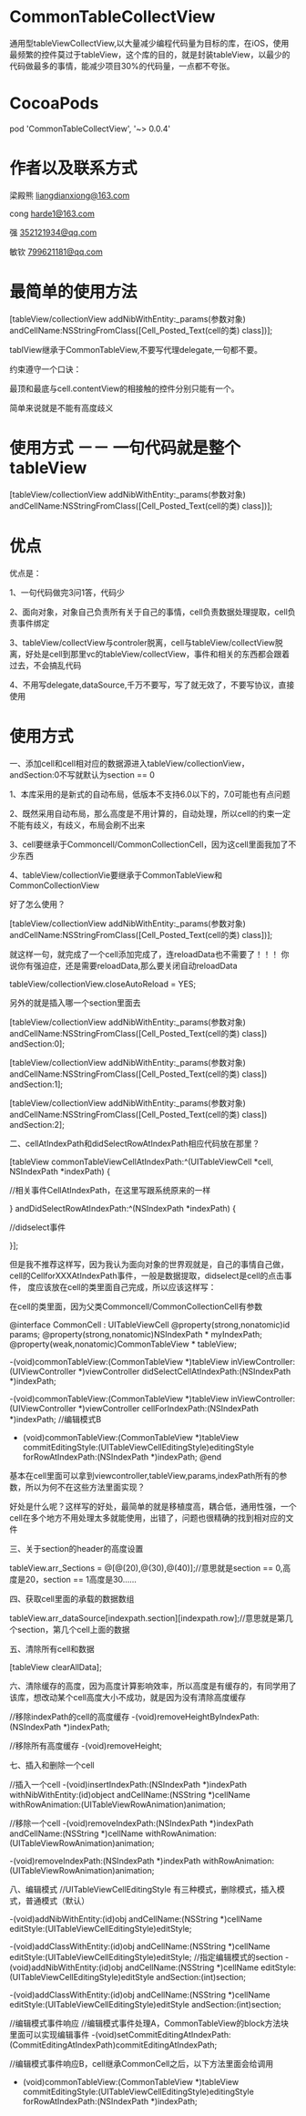 # CommonTableCollectView
通用型tableViewCollectView,以大量减少编程代码量为目标的库，在iOS，使用最频繁的控件莫过于tableView，这个库的目的，就是封装tableView，以最少的代码做最多的事情，能减少项目30%的代码量，一点都不夸张。

#  CocoaPods 


pod 'CommonTableCollectView', '~> 0.0.4'




# 作者以及联系方式

梁殿熊  liangdianxiong@163.com

cong   harde1@163.com

强  352121934@qq.com

敏钦  799621181@qq.com


# 最简单的使用方法

[tableView/collectionView addNibWithEntity:_params(参数对象) andCellName:NSStringFromClass([Cell_Posted_Text(cell的类) class])];


tablView继承于CommonTableView,不要写代理delegate,一句都不要。

约束遵守一个口诀：

最顶和最底与cell.contentView的相接触的控件分别只能有一个。

简单来说就是不能有高度歧义


#   使用方式 －－ 一句代码就是整个tableView


[tableView/collectionView addNibWithEntity:_params(参数对象) andCellName:NSStringFromClass([Cell_Posted_Text(cell的类) class])];




#  优点

优点是：

1、一句代码做完3问1答，代码少

2、面向对象，对象自己负责所有关于自己的事情，cell负责数据处理提取，cell负责事件绑定

3、tableView/collectView与controler脱离，cell与tableView/collectView脱离，好处是cell到那里vc的tableView/collectView，事件和相关的东西都会跟着过去，不会搞乱代码

4、不用写delegate,dataSource,千万不要写，写了就无效了，不要写协议，直接使用


#  使用方式

一、添加cell和cell相对应的数据源进入tableView/collectionView，andSection:0不写就默认为section == 0


1、本库采用的是新式的自动布局，低版本不支持6.0以下的，7.0可能也有点问题

2、既然采用自动布局，那么高度是不用计算的，自动处理，所以cell的约束一定不能有歧义，有歧义，布局会刷不出来

3、cell要继承于Commoncell/CommonCollectionCell，因为这cell里面我加了不少东西

4、tableView/collectionVie要继承于CommonTableView和CommonCollectionView

好了怎么使用？

[tableView/collectionView addNibWithEntity:_params(参数对象) andCellName:NSStringFromClass([Cell_Posted_Text(cell的类) class])];

就这样一句，就完成了一个cell添加完成了，连reloadData也不需要了！！！
你说你有强迫症，还是需要reloadData,那么要关闭自动reloadData

tableView/collectionView.closeAutoReload = YES;

另外的就是插入哪一个section里面去

[tableView/collectionView addNibWithEntity:_params(参数对象) andCellName:NSStringFromClass([Cell_Posted_Text(cell的类) class]) andSection:0];

[tableView/collectionView addNibWithEntity:_params(参数对象) andCellName:NSStringFromClass([Cell_Posted_Text(cell的类) class]) andSection:1];

[tableView/collectionView addNibWithEntity:_params(参数对象) andCellName:NSStringFromClass([Cell_Posted_Text(cell的类) class]) andSection:2];

二、cellAtIndexPath和didSelectRowAtIndexPath相应代码放在那里？



[tableView commonTableViewCellAtIndexPath:^(UITableViewCell *cell, NSIndexPath *indexPath) {

//相关事件CellAtIndexPath，在这里写跟系统原来的一样

} andDidSelectRowAtIndexPath:^(NSIndexPath *indexPath) {

//didselect事件

}];

但是我不推荐这样写，因为我认为面向对象的世界观就是，自己的事情自己做，cell的CellforXXXAtIndexPath事件，一般是数据提取，didselect是cell的点击事件，
度应该放在cell的类里面自己完成，所以应该这样写：

在cell的类里面，因为父类Commoncell/CommonCollectionCell有参数



@interface CommonCell : UITableViewCell
@property(strong,nonatomic)id params;
@property(strong,nonatomic)NSIndexPath * myIndexPath;
@property(weak,nonatomic)CommonTableView * tableView;


-(void)commonTableView:(CommonTableView *)tableView inViewController:(UIViewController *)viewController didSelectCellAtIndexPath:(NSIndexPath *)indexPath;

-(void)commonTableView:(CommonTableView *)tableView inViewController:(UIViewController *)viewController cellForIndexPath:(NSIndexPath *)indexPath;
//编辑模式B
- (void)commonTableView:(CommonTableView *)tableView commitEditingStyle:(UITableViewCellEditingStyle)editingStyle forRowAtIndexPath:(NSIndexPath *)indexPath;
@end

基本在cell里面可以拿到viewcontroller,tableView,params,indexPath所有的参数，所以为何不在这些方法里面实现？

好处是什么呢？这样写的好处，最简单的就是移植度高，耦合低，通用性强，一个cell在多个地方不用处理太多就能使用，出错了，问题也很精确的找到相对应的文件


三、关于section的header的高度设置

tableView.arr_Sections = @[@(20),@(30),@(40)];//意思就是section == 0,高度是20，section == 1高度是30……

四、获取cell里面的承载的数据数组

tableView.arr_dataSource[indexpath.section][indexpath.row];//意思就是第几个section，第几个cell上面的数据

五、清除所有cell和数据

[tableView clearAllData];

六、清除缓存的高度，因为高度计算影响效率，所以高度是有缓存的，有同学用了该库，想改动某个cell高度大小不成功，就是因为没有清除高度缓存

//移除indexPath的cell的高度缓存
-(void)removeHeightByIndexPath:(NSIndexPath *)indexPath;

//移除所有高度缓存
-(void)removeHeight;


七、插入和删除一个cell

//插入一个cell
-(void)insertIndexPath:(NSIndexPath *)indexPath withNibWithEntity:(id)object andCellName:(NSString *)cellName withRowAnimation:(UITableViewRowAnimation)animation;

//移除一个cell
-(void)removeIndexPath:(NSIndexPath *)indexPath andCellName:(NSString *)cellName withRowAnimation:(UITableViewRowAnimation)animation;

-(void)removeIndexPath:(NSIndexPath *)indexPath withRowAnimation:(UITableViewRowAnimation)animation;


八、编辑模式
//UITableViewCellEditingStyle 有三种模式，删除模式，插入模式，普通模式（默认）

-(void)addNibWithEntity:(id)obj andCellName:(NSString *)cellName editStyle:(UITableViewCellEditingStyle)editStyle;

-(void)addClassWithEntity:(id)obj andCellName:(NSString *)cellName editStyle:(UITableViewCellEditingStyle)editStyle;
//指定编辑模式的section
-(void)addNibWithEntity:(id)obj andCellName:(NSString *)cellName editStyle:(UITableViewCellEditingStyle)editStyle andSection:(int)section;

-(void)addClassWithEntity:(id)obj andCellName:(NSString *)cellName editStyle:(UITableViewCellEditingStyle)editStyle andSection:(int)section;

//编辑模式事件响应
//编辑模式事件处理A，CommonTableView的block方法块里面可以实现编辑事件
-(void)setCommitEditingAtIndexPath:(CommitEditingAtIndexPath)commitEditingAtIndexPath;


//编辑模式事件响应B，cell继承CommonCell之后，以下方法里面会给调用
- (void)commonTableView:(CommonTableView *)tableView commitEditingStyle:(UITableViewCellEditingStyle)editingStyle forRowAtIndexPath:(NSIndexPath *)indexPath;
